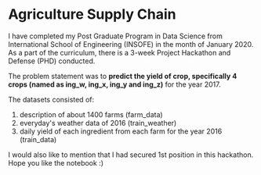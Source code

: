 # Agriculture Supply Chain

I have completed my Post Graduate Program in Data Science from International School of Engineering (INSOFE) in the month of January 2020. 
As a part of the curriculum, there is a 3-week Project Hackathon and Defense (PHD) conducted.

The problem statement was to **predict the yield of crop, specifically 4 crops (named as ing_w, ing_x, ing_y and ing_z)** for the year 2017.

The datasets consisted of: 
  1. description of about 1400 farms (farm_data)
  2. everyday's weather data of 2016 (train_weather)
  3. daily yield of each ingredient from each farm for the year 2016 (train_data)
  
  
I would also like to mention that I had secured 1st position in this hackathon. Hope you like the notebook :)
